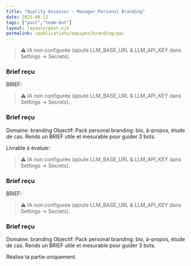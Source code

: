 ```yaml
---
title: "Quality Assessor — Manager Personal Branding"
date: 2025-08-12
tags: ["post","team-bot"]
layout: layouts/post.njk
permalink: /publications/equipes/branding/qa/
---
```

> ⚠️ IA non configurée (ajoute LLM_BASE_URL & LLM_API_KEY dans Settings → Secrets).

### Brief reçu
BRIEF:
> ⚠️ IA non configurée (ajoute LLM_BASE_URL & LLM_API_KEY dans Settings → Secrets).

### Brief reçu
Domaine: branding
Objectif: Pack personal branding: bio, à-propos, étude de cas.
Rends un BRIEF utile et mesurable pour guider 3 bots.

Livrable à évaluer:
> ⚠️ IA non configurée (ajoute LLM_BASE_URL & LLM_API_KEY dans Settings → Secrets).

### Brief reçu
BRIEF:
> ⚠️ IA non configurée (ajoute LLM_BASE_URL & LLM_API_KEY dans Settings → Secrets).

### Brief reçu
Domaine: branding
Objectif: Pack personal branding: bio, à-propos, étude de cas.
Rends un BRIEF utile et mesurable pour guider 3 bots.

Réalise ta partie uniquement.
